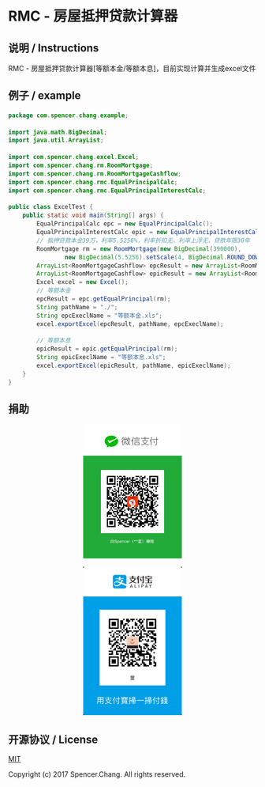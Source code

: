 # RMC - 房屋抵押贷款计算器

## 说明 / Instructions

RMC - 房屋抵押贷款计算器[等额本金/等额本息]，目前实现计算并生成excel文件

## 例子 / example

```java
package com.spencer.chang.example;

import java.math.BigDecimal;
import java.util.ArrayList;

import com.spencer.chang.excel.Excel;
import com.spencer.chang.rm.RoomMortgage;
import com.spencer.chang.rm.RoomMortgageCashflow;
import com.spencer.chang.rmc.EqualPrincipalCalc;
import com.spencer.chang.rmc.EqualPrincipalInterestCalc;

public class ExcelTest {
	public static void main(String[] args) {
		EqualPrincipalCalc epc = new EqualPrincipalCalc();
		EqualPrincipalInterestCalc epic = new EqualPrincipalInterestCalc();
		// 抵押贷款本金39万，利率5.5256%，利率折扣无，利率上浮无，贷款年限30年
		RoomMortgage rm = new RoomMortgage(new BigDecimal(390000),
				new BigDecimal(5.5256).setScale(4, BigDecimal.ROUND_DOWN), null, null, 30);
		ArrayList<RoomMortgageCashflow> epcResult = new ArrayList<RoomMortgageCashflow>();
		ArrayList<RoomMortgageCashflow> epicResult = new ArrayList<RoomMortgageCashflow>();
		Excel excel = new Excel();
		// 等额本金
		epcResult = epc.getEqualPrincipal(rm);
		String pathName = "./";
		String epcExeclName = "等额本金.xls";
		excel.exportExcel(epcResult, pathName, epcExeclName);

		// 等额本息
		epicResult = epic.getEqualPrincipal(rm);
		String epicExeclName = "等额本息.xls";
		excel.exportExcel(epicResult, pathName, epicExeclName);
	}
}
```

## 捐助

<p align="center">
<img src="./resource/IMG_0783.JPG" alt="WeChat" title="WeChat" width="200"/>
</p>
<p align="center">
<img src="./resource/IMG_0784.JPG" alt="AliPay" title="AliPay" width="200"/>
</p>


## 开源协议 / License

[MIT](http://opensource.org/licenses/MIT)

Copyright (c) 2017 Spencer.Chang. All rights reserved.

